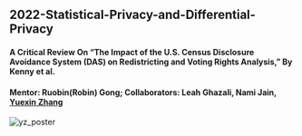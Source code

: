 ## 2022-Statistical-Privacy-and-Differential-Privacy
#### A Critical Review On “The Impact of the U.S. Census Disclosure Avoidance System (DAS) on Redistricting and Voting Rights Analysis,” By Kenny et al. <br />
#### Mentor: Ruobin(Robin) Gong; Collaborators: Leah Ghazali, Nami Jain, <ins> Yuexin Zhang<ins>
![yz_poster](https://github.com/user-attachments/assets/e54c0766-ce78-429e-882c-cd3d58484fd0)
